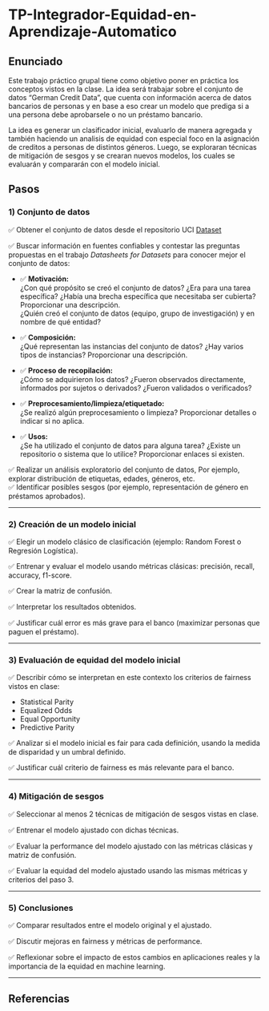 # TP-Integrador-Equidad-en-Aprendizaje-Automatico

## Enunciado

Este trabajo práctico grupal tiene como objetivo poner en práctica los conceptos vistos en la clase. La idea será trabajar sobre el conjunto de datos “German Credit Data”, que cuenta con información acerca de datos bancarios de personas y en base a eso crear un modelo que prediga si a una persona debe aprobarsele o no un préstamo bancario.

La idea es generar un clasificador inicial, evaluarlo de manera agregada y también haciendo un analisis de equidad con especial foco en la asignación de creditos a personas de distintos géneros. Luego, se exploraran técnicas de mitigación de sesgos y se crearan nuevos modelos, los cuales se evaluarán y compararán con el modelo inicial.

## Pasos

### 1) Conjunto de datos

✅ Obtener el conjunto de datos desde el repositorio UCI [Dataset](https://archive.ics.uci.edu/dataset/144/statlog+german+credit+data)

✅ Buscar información en fuentes confiables y contestar las preguntas propuestas en el trabajo *Datasheets for Datasets* para conocer mejor el conjunto de datos:

  - ✅ **Motivación:**  
    ¿Con qué propósito se creó el conjunto de datos? ¿Era para una tarea específica? ¿Había una brecha específica que necesitaba ser cubierta? Proporcionar una descripción.  
    ¿Quién creó el conjunto de datos (equipo, grupo de investigación) y en nombre de qué entidad?

  - ✅ **Composición:**  
    ¿Qué representan las instancias del conjunto de datos? ¿Hay varios tipos de instancias? Proporcionar una descripción.

  - ✅ **Proceso de recopilación:**  
    ¿Cómo se adquirieron los datos? ¿Fueron observados directamente, informados por sujetos o derivados? ¿Fueron validados o verificados?

  - ✅ **Preprocesamiento/limpieza/etiquetado:**  
    ¿Se realizó algún preprocesamiento o limpieza? Proporcionar detalles o indicar si no aplica.

  - ✅ **Usos:**  
    ¿Se ha utilizado el conjunto de datos para alguna tarea? ¿Existe un repositorio o sistema que lo utilice? Proporcionar enlaces si existen.

✅ Realizar un análisis exploratorio del conjunto de datos, Por ejemplo, explorar distribución de etiquetas, edades, géneros, etc.  
✅ Identificar posibles sesgos (por ejemplo, representación de género en préstamos aprobados).

---

### 2) Creación de un modelo inicial

✅ Elegir un modelo clásico de clasificación (ejemplo: Random Forest o Regresión Logística).

✅ Entrenar y evaluar el modelo usando métricas clásicas: precisión, recall, accuracy, f1-score.

✅ Crear la matriz de confusión.

✅ Interpretar los resultados obtenidos.

✅ Justificar cuál error es más grave para el banco (maximizar personas que paguen el préstamo).

---

### 3) Evaluación de equidad del modelo inicial

✅ Describir cómo se interpretan en este contexto los criterios de fairness vistos en clase:  
  - Statistical Parity  
  - Equalized Odds  
  - Equal Opportunity  
  - Predictive Parity

✅ Analizar si el modelo inicial es fair para cada definición, usando la medida de disparidad y un umbral definido.

✅ Justificar cuál criterio de fairness es más relevante para el banco.

---

### 4) Mitigación de sesgos

✅ Seleccionar al menos 2 técnicas de mitigación de sesgos vistas en clase.

✅ Entrenar el modelo ajustado con dichas técnicas.

✅ Evaluar la performance del modelo ajustado con las métricas clásicas y matriz de confusión.

✅ Evaluar la equidad del modelo ajustado usando las mismas métricas y criterios del paso 3.

---

### 5) Conclusiones

✅ Comparar resultados entre el modelo original y el ajustado.

✅ Discutir mejoras en fairness y métricas de performance.

✅ Reflexionar sobre el impacto de estos cambios en aplicaciones reales y la importancia de la equidad en machine learning.

---

## Referencias
